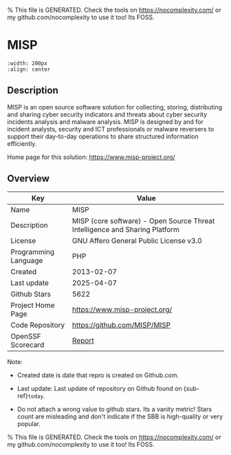 
% This file is GENERATED. Check the tools on https://nocomplexity.com/ or my github.com/nocomplexity to use it too! Its FOSS. 

# MISP


```{image} https://github.com/MISP/MISP/raw/2.5/INSTALL/logos/misp-logo.png 
:width: 200px 
:align: center 
```

## Description 

MISP is an open source software solution for collecting, storing, distributing and sharing cyber security indicators and threats about cyber security incidents analysis and malware analysis. MISP is designed by and for incident analysts, security and ICT professionals or malware reversers to support their day-to-day operations to share structured information efficiently.

Home page for this solution: https://www.misp-project.org/ 

## Overview 

| Key | Value |
| --- | --- |
| Name | MISP |
| Description | MISP (core software) - Open Source Threat Intelligence and Sharing Platform |
| License | GNU Affero General Public License v3.0 |
| Programming Language | PHP |
| Created | 2013-02-07 |
| Last update | 2025-04-07 |
| Github Stars | 5622 |
| Project Home Page | https://www.misp-project.org/ |
| Code Repository | https://github.com/MISP/MISP |
| OpenSSF Scorecard | [Report](https://securityscorecards.dev/viewer/?uri=github.com/MISP/MISP) |

Note:
 - Created date is date that repro is created on Github.com. 

- Last update: Last update of repository on Github found on {sub-ref}`today`. 

- Do not attach a wrong value to github stars. Its a vanity metric! Stars count are misleading and 
don't indicate if the SBB is high-quality or very popular.

% This file is GENERATED. Check the tools on https://nocomplexity.com/ or my github.com/nocomplexity to use it too! Its FOSS. 

